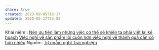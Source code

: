 ```yaml
---
share: true
created: 2023-09-05T16:17
updated: 2025-05-27T23:52
---
```

Khái niệm:: 
[Nên ưu tiên làm những việc có thể sẽ khiến ta phải viết lại kế hoạch](../../../Qu%E1%BA%A3n%20l%C3%BD%20d%E1%BB%B1%20%C3%A1n,%20ph%C3%A1t%20tri%E1%BB%83n%20s%E1%BA%A3n%20ph%E1%BA%A9m,%20x%C3%A2y%20d%E1%BB%B1ng%20t%E1%BB%95%20ch%E1%BB%A9c/Ph%C3%A1t%20tri%E1%BB%83n%20s%E1%BA%A3n%20ph%E1%BA%A9m/Nghi%C3%AAn%20c%E1%BB%A9u,%20t%C3%ACm%20%C3%BD%20t%C6%B0%E1%BB%9Fng/L%C3%AAn%20k%E1%BA%BF%20ho%E1%BA%A1ch/N%C3%AAn%20%C6%B0u%20ti%C3%AAn%20l%C3%A0m%20nh%E1%BB%AFng%20vi%E1%BB%87c%20c%C3%B3%20th%E1%BB%83%20s%E1%BA%BD%20khi%E1%BA%BFn%20ta%20ph%E1%BA%A3i%20vi%E1%BA%BFt%20l%E1%BA%A1i%20k%E1%BA%BF%20ho%E1%BA%A1ch.md)
[Việc nghĩ về sản phẩm lôi cuốn hơn việc nghĩ về thành quả cần có hơn nhiều](../../../Qu%E1%BA%A3n%20l%C3%BD%20d%E1%BB%B1%20%C3%A1n,%20ph%C3%A1t%20tri%E1%BB%83n%20s%E1%BA%A3n%20ph%E1%BA%A9m,%20x%C3%A2y%20d%E1%BB%B1ng%20t%E1%BB%95%20ch%E1%BB%A9c/C%C3%B4ng%20vi%E1%BB%87c/S%E1%BA%AFp%20x%E1%BA%BFp%20%C4%91%E1%BB%99%20%C6%B0u%20ti%C3%AAn/Vi%E1%BB%87c%20ngh%C4%A9%20v%E1%BB%81%20s%E1%BA%A3n%20ph%E1%BA%A9m%20l%C3%B4i%20cu%E1%BB%91n%20h%C6%A1n%20vi%E1%BB%87c%20ngh%C4%A9%20v%E1%BB%81%20th%C3%A0nh%20qu%E1%BA%A3%20c%E1%BA%A7n%20c%C3%B3%20h%C6%A1n%20nhi%E1%BB%81u.md)
Nguồn:: [Tự ngẫm nghĩ, trải nghiệm](../../../%CE%9E%20Ngu%E1%BB%93n/T%E1%BB%B1%20ng%E1%BA%ABm%20ngh%C4%A9,%20tr%E1%BA%A3i%20nghi%E1%BB%87m.md)